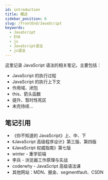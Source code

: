 ```yaml
---
id: introduction
title: 概述
sidebar_position: 0
slug: /frontEnd/JavaScript
keywords:
  - JavaScript
  - ES6
  - js
  - JavaScript语法
  - js语法
---
```


这里记录 JavaScript 语法的相关笔记，主要包括：
- JavaScript 的执行过程
- JavaScript 的执行上下文
- 作用域、闭包
- this、箭头函数
- 提升、暂时性死区
- 未完待续...



## 笔记引用

- 《你不知道的 JavaScript》上、中、下
- 《JavaScript 高级程序设计》第三版、第四版
- 《JavaScript 权威指南》第七版
- winter - 重学前端
- 李兵 - 浏览器工作原理与实战
- coderwhy - JavaScript 高级语法课
- 其他网站：MDN、掘金、segmentfault、CSDN
